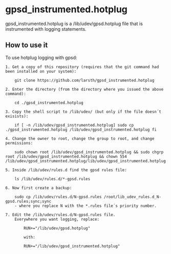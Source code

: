 gpsd_instrumented.hotplug
=========================

gpsd_instrumented.hotplug is a /lib/udev/gpsd.hotplug file that is instrumented with logging statements.


How to use it
-------------

To use hotplug logging with gpsd:

    1. Get a copy of this repository (requires that the git command had been installed on your system):
        
        git clone https://github.com/larsth/gpsd_instrumented.hotplug
        
    2. Enter the directory (from the directory where you issued the above command):
    
        cd ./gpsd_instrumented.hotplug
        
    3. Copy the shell script to /lib/udev/ (but only if the file doesn´t exisists):
    
        if [ -n /lib/udev/gpsd_instrumented.hotplug] sudo cp ./gpsd_instrumented.hotplug /lib/udev/gpsd_instrumented.hotplug fi
        
    4. Change the owner to root, change the group to root, and change permissions:
    
        sudo chown root /lib/udev/gpsd_instrumented.hotplug && sudo chgrp root /lib/udev/gpsd_instrumented.hotplug && chown 554 /lib/udev/gpsd_instrumented.hotplug/lib/udev/gpsd_instrumented.hotplug
    
    5. Inside /lib/udev/rules.d find the gpsd rules file:
    
        ls /lib/udev/rules.d/*-gpsd.rules
        
    6. Now first create a backup:
    
        sudo cp /lib/udev/rules.d/N-gpsd.rules /root/lib_udev_rules.d_N-gpsd.rules;sync;sync
        - where you replace N with the *.rules file´s priority number.
        
    7. Edit the /lib/udev/rules.d/N-gpsd.rules file.
        Everywhere you want logging, replace:
        
            RUN+="/lib/udev/gpsd.hotplug"
            
            with:
            
            RUN+="/lib/udev/gpsd_instrumented.hotplug"
    
